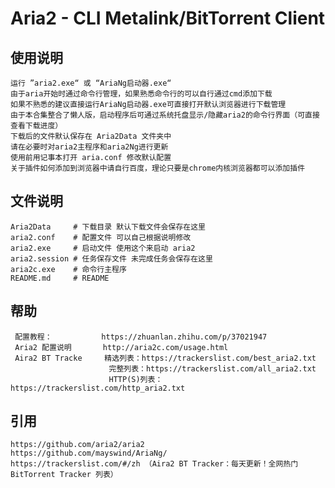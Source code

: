 Aria2 - CLI Metalink/BitTorrent Client
========

使用说明
--------
    运行 ”aria2.exe“ 或 “AriaNg启动器.exe“
    由于aria开始时通过命令行管理，如果熟悉命令行的可以自行通过cmd添加下载
	如果不熟悉的建议直接运行AriaNg启动器.exe可直接打开默认浏览器进行下载管理
	由于本合集整合了懒人版，启动程序后可通过系统托盘显示/隐藏aria2的命令行界面（可直接查看下载进度）
    下载后的文件默认保存在 Aria2Data 文件夹中
	请在必要时对aria2主程序和aria2Ng进行更新
    使用前用记事本打开 aria.conf 修改默认配置
	关于插件如何添加到浏览器中请自行百度，理论只要是chrome内核浏览器都可以添加插件
文件说明
--------
    Aria2Data     # 下载目录 默认下载文件会保存在这里
    aria2.conf    # 配置文件 可以自己根据说明修改
    aria2.exe     # 启动文件 使用这个来启动 aria2
    aria2.session # 任务保存文件 未完成任务会保存在这里
    aria2c.exe    # 命令行主程序
    README.md     # README

帮助
---------
     配置教程：           https://zhuanlan.zhihu.com/p/37021947
	 Aria2 配置说明       http://aria2c.com/usage.html
	 Aira2 BT Tracke     精选列表：https://trackerslist.com/best_aria2.txt
                          完整列表：https://trackerslist.com/all_aria2.txt
                          HTTP(S)列表：https://trackerslist.com/http_aria2.txt
引用
--------
    https://github.com/aria2/aria2
    https://github.com/mayswind/AriaNg/
    https://trackerslist.com/#/zh （Aira2 BT Tracker：每天更新！全网热门 BitTorrent Tracker 列表）



